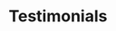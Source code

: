 ---
title : "Testimonials"
testimonial_slider:
# slider item loop
- name : "Jeffrey Chen"
  image : "images/backgrounds/novelship-logo.jpeg"
  designation : "Lead Product Manager, Novelship"
  content : "As an intern working at a startup, Anish was unafraid of challenges and demonstrated a strong ownership mindset and willingness to problem solve. Team leads all had glowing reviews of his communication ability and cross department stakeholder management skills. "

# slider item loop
- name : "Sam Wu"
  image : "images/backgrounds/SMU logo.png"
  designation : "Senior Assistant Director, Alumni Giving"
  content : "Summer 2020: Anish is someone who will go very far in life, especially when he applies himself to whatever role he is in or job that he is doing. He was an absolute joy to work with, and in my professional opinion I can quite honestly say that he ranks as one of the very best interns I have ever had the privilege of mentoring/overseeing."

# slider item loop
- name : "Stephen Hoskins"
  image : "images/backgrounds/ROSA.png"
  designation : "Principle Research Associate, ROSA"
  content : "Summer 2019: Anish carried himself in a polite and respectable manner. We found him extremely inquisitive and hardworking. He was quick and eager to adopt new skills, and was committed to every task that was given to him. His association with us was very fruitful."

# custom style
custom_class: "" 
custom_attributes: "" 
custom_css: ""
---